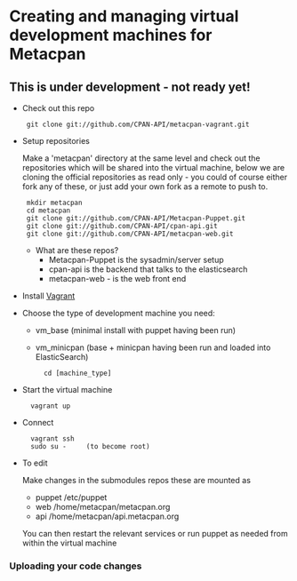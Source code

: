 # Creating and managing virtual development machines for Metacpan

## This is under development - not ready yet!

-  Check out this repo

		git clone git://github.com/CPAN-API/metacpan-vagrant.git

-  Setup repositories

	Make a 'metacpan' directory at the same level and check out the repositories
	which will be shared into the virtual machine, below we are cloning
	the official repositories as read only - you could of course either
	fork any of these, or just add your own fork as a remote to push to.

		mkdir metacpan
		cd metacpan
		git clone git://github.com/CPAN-API/Metacpan-Puppet.git
		git clone git://github.com/CPAN-API/cpan-api.git
		git clone git://github.com/CPAN-API/metacpan-web.git

	- What are these repos?
		- Metacpan-Puppet is the sysadmin/server setup
		- cpan-api is the backend that talks to the elasticsearch
		- metacpan-web - is the web front end

- Install [Vagrant](http://downloads.vagrantup.com/)

- Choose the type of development machine you need:
	- vm_base (minimal install with puppet having been run)
	- vm_minicpan (base + minicpan having been run and loaded into ElasticSearch)

			cd [machine_type]

- Start the virtual machine

		vagrant up

- Connect

		vagrant ssh
		sudo su -     (to become root)

- To edit

	Make changes in the submodules repos these are mounted as

	- puppet /etc/puppet
	- web /home/metacpan/metacpan.org
	- api /home/metacpan/api.metacpan.org

	You can then restart the relevant services or run puppet as needed from within the virtual machine


### Uploading your code changes

